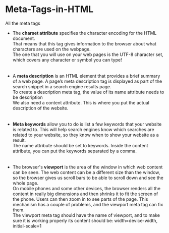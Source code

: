 # Meta-Tags-in-HTML
All the meta tags 

<ul>
  <li>The <strong>charset attribute</strong> specifies the character encoding for the HTML document.<br>
  That means that this tag gives information to the browser about what characters are used on the webpage.<br>
  The one that you will use on your web pages is the UTF-8 character set, which covers any character or symbol you can type!</li><br><br>
  
  <li>A <strong>meta description</strong> is an HTML element that provides a brief summary of a web page. A page’s meta description tag is displayed as part of the search snippet in a search engine results page.<br>
  To create a description meta tag, the value of its name attribute needs to be description<br>
  We also need a content attribute. This is where you put the actual description of the website.</li><br><br>

  <li><strong>Meta keywords</strong> allow you to do is list a few keywords that your website is related to. This will help search engines know which searches are related to your website, so they know when to show your website as a result.<br>
The name attribute should be set to keywords. Inside the content attribute, you can put the keywords separated by a comma.</li><br><br>

<li>The browser's <strong>viewport</strong> is the area of the window in which web content can be seen. The web content can be a different size than the window, so the browser gives us scroll bars to be able to scroll down and see the whole page.<br>
On mobile phones and some other devices, the browser renders all the content in really big dimensions and then shrinks it to fit the screen of the phone. Users can then zoom in to see parts of the page. This mechanism has a couple of problems, and the viewport meta tag can fix them.<br>
The viewport meta tag should have the name of viewport, and to make sure it is working properly its content should be: width=device-width, initial-scale=1</li>
</ul>
